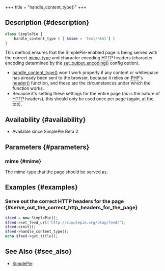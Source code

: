 +++
title = "handle_content_type()"
+++

## Description {#description}

```php
class SimplePie {
    handle_content_type ( [ $mime = 'text/html'] )
}
```

This method ensures that the SimplePie-enabled page is being served with the correct [mime-type](http://www.iana.org/assignments/media-types/) and character encoding <abbr title="Hyper Text Transfer Protocol">HTTP</abbr> headers (character encoding determined by the [set_output_encoding()](@/wiki/reference/simplepie/set_output_encoding.md) config option).

- <span class="curid">[handle_content_type()](@/wiki/reference/simplepie/handle_content_type.md)</span> won't work properly if any content or whitespace has already been sent to the browser, because it relies on <abbr title="Hypertext Preprocessor">PHP</abbr>'s [header()](http://php.net/header) function, and these are the circumstances under which the function works.
- Because it's setting these settings for the entire page (as is the nature of <abbr title="Hyper Text Transfer Protocol">HTTP</abbr> headers), this should only be used once per page (again, at the top).

## Availability {#availability}

- Available since SimplePie Beta 2.

## Parameters {#parameters}

### mime {#mime}

The mime-type that the page should be served as.

## Examples {#examples}

### Serve out the correct HTTP headers for the page {#serve_out_the_correct_http_headers_for_the_page}

```php
$feed = new SimplePie();
$feed->set_feed_url('http://simplepie.org/blog/feed/');
$feed->init();
$feed->handle_content_type();
echo $feed->get_title();
```

## See Also {#see_also}

- [SimplePie](@/wiki/reference/simplepie/_index.md)

